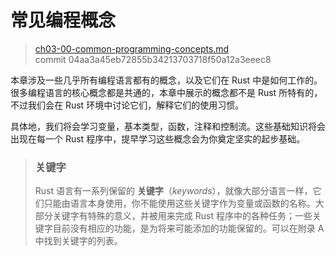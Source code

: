 # 常见编程概念

> [ch03-00-common-programming-concepts.md](https://github.com/rust-lang/book/blob/master/second-edition/src/ch03-00-common-programming-concepts.md)
> <br>
> commit 04aa3a45eb72855b34213703718f50a12a3eeec8

本章涉及一些几乎所有编程语言都有的概念，以及它们在 Rust 中是如何工作的。很多编程语言的核心概念都是共通的，本章中展示的概念都不是 Rust 所特有的，不过我们会在 Rust 环境中讨论它们，解释它们的使用习惯。

具体地，我们将会学习变量，基本类型，函数，注释和控制流。这些基础知识将会出现在每一个 Rust 程序中，提早学习这些概念会为你奠定坚实的起步基础。

> ### 关键字
>
> Rust 语言有一系列保留的 **关键字**（*keywords*），就像大部分语言一样，它们只能由语言本身使用，你不能使用这些关键字作为变量或函数的名称。大部分关键字有特殊的意义，并被用来完成 Rust 程序中的各种任务；一些关键字目前没有相应的功能，是为将来可能添加的功能保留的。可以在附录 A 中找到关键字的列表。
